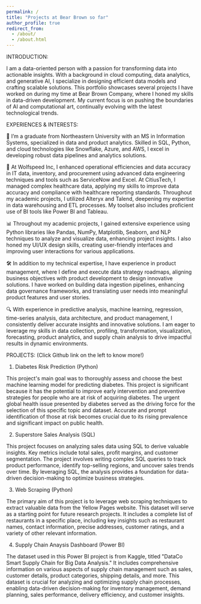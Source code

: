 ```yaml
---
permalink: /
title: "Projects at Bear Brown so far"
author_profile: true
redirect_from: 
  - /about/
  - /about.html
---
```


INTRODUCTION:

I am a data-oriented person with a passion for transforming data into actionable insights. With a background in cloud computing, data analytics, and generative AI, I specialize in designing efficient data models and crafting scalable solutions. This portfolio showcases several projects I have worked on during my time at Bear Brown Company, where I honed my skills in data-driven development. My current focus is on pushing the boundaries of AI and computational art, continually evolving with the latest technological trends.

EXPERIENCES & INTERESTS:

👋 I’m a graduate from Northeastern University with an MS in Information Systems, specialized in data and product analytics. Skilled in SQL, Python, and cloud technologies like Snowflake, Azure, and AWS, I excel in developing robust data pipelines and analytics solutions.

🚀 At Wolfspeed Inc, I enhanced operational efficiencies and data accuracy in IT data, inventory, and procurement using advanced data engineering techniques and tools such as ServiceNow and Excel. At CitiusTech, I managed complex healthcare data, applying my skills to improve data accuracy and compliance with healthcare reporting standards. Throughout my academic projects, I utilized Alteryx and Talend, deepening my expertise in data warehousing and ETL processes. My toolset also includes proficient use of BI tools like Power BI and Tableau.

📊 Throughout my academic projects, I gained extensive experience using Python libraries like Pandas, NumPy, Matplotlib, Seaborn, and NLP techniques to analyze and visualize data, enhancing project insights. I also honed my UI/UX design skills, creating user-friendly interfaces and improving user interactions for various applications.

🛠️ In addition to my technical expertise, I have experience in product management, where I define and execute data strategy roadmaps, aligning business objectives with product development to design innovative solutions. I have worked on building data ingestion pipelines, enhancing data governance frameworks, and translating user needs into meaningful product features and user stories.

🔍 With experience in predictive analysis, machine learning, regression, time-series analysis, data architecture, and product management, I consistently deliver accurate insights and innovative solutions. I am eager to leverage my skills in data collection, profiling, transformation, visualization, forecasting, product analytics, and supply chain analysis to drive impactful results in dynamic environments.

PROJECTS:
(Click Github link on the left to know more!)

1. Diabetes Risk Prediction (Python)

This project's main goal was to thoroughly assess and choose the best machine learning model for predicting diabetes. This project is significant because it has the potential to improve early intervention and preventive strategies for people who are at risk of acquiring diabetes. The urgent global health issue presented by diabetes served as the driving force for the selection of this specific topic and dataset. Accurate and prompt identification of those at risk becomes crucial due to its rising prevalence and significant impact on public health.

2. Superstore Sales Analysis (SQL)

This project focuses on analyzing sales data using SQL to derive valuable insights. Key metrics include total sales, profit margins, and customer segmentation. The project involves writing complex SQL queries to track product performance, identify top-selling regions, and uncover sales trends over time. By leveraging SQL, the analysis provides a foundation for data-driven decision-making to optimize business strategies.

3. Web Scraping (Python)

The primary aim of this project is to leverage web scraping techniques to extract valuable data from the Yellow Pages website. This dataset will serve as a starting point for future research projects. It includes a complete list of restaurants in a specific place, including key insights such as restaurant names, contact information, precise addresses, customer ratings, and a variety of other relevant information.

4. Supply Chain Anaysis Dashboard (Power BI)

The dataset used in this Power BI project is from Kaggle, titled "DataCo Smart Supply Chain for Big Data Analysis." It includes comprehensive information on various aspects of supply chain management such as sales, customer details, product categories, shipping details, and more. This dataset is crucial for analyzing and optimizing supply chain processes, enabling data-driven decision-making for inventory management, demand planning, sales performance, delivery efficiency, and customer insights.
